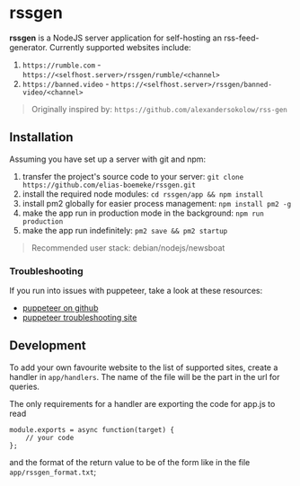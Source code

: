 # rssgen
**rssgen** is a NodeJS server application for self-hosting an rss-feed-generator.
Currently supported websites include:
1. `https://rumble.com` - `https://<selfhost.server>/rssgen/rumble/<channel>`
2. `https://banned.video` - `https://<selfhost.server>/rssgen/banned-video/<channel>`

> Originally inspired by: `https://github.com/alexandersokolow/rss-gen`

## Installation
Assuming you have set up a server with git and npm:
1. transfer the project's source code to your server: `git clone https://github.com/elias-boemeke/rssgen.git`
2. install the required node modules: `cd rssgen/app && npm install`
3. install pm2 globally for easier process management: `npm install pm2 -g`
4. make the app run in production mode in the background: `npm run production`
5. make the app run indefinitely: `pm2 save && pm2 startup`

> Recommended user stack: debian/nodejs/newsboat

### Troubleshooting
If you run into issues with puppeteer, take a look at these resources:
- [puppeteer on github](https://github.com/puppeteer/puppeteer)
- [puppeteer troubleshooting site](https://pptr.dev/troubleshooting)

## Development
To add your own favourite website to the list of supported sites, create a handler in `app/handlers`.
The name of the file will be the part in the url for queries.

The only requirements for a handler are exporting the code for app.js to read
```
module.exports = async function(target) {
	// your code
};
```
and the format of the return value to be of the form like in the file `app/rssgen_format.txt`;
